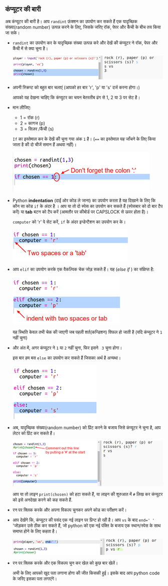 ## कंप्यूटर की बारी

अब कंप्यूटर की बारी है। आप `randint` फ़ंक्शन का उपयोग कर सकते हैं एक यादृच्छिक संख्या(random number) उत्पन्न करने के लिए, जिसके जरिए रॉक, पेपर और कैंची के बीच तय किया जा सके।

+ `randint` का उपयोग कर के यादृच्छिक संख्या उत्पन्न करे और देखें की कंप्युटर ने रॉक, पेपर और कैंची में से क्या चुना है।
    
    ![स्क्रीनशॉट](images/rps-randint.png)

+ अपनी स्क्रिप्ट को बहुत बार चलाएं (आपको हर बार 'r', 'p' या 's' दर्ज करना होगा।)
    
    आपको यह देखना चाहिए कि कंप्युटर का चयन बेतरतीब ढंग से 1, 2 या 3 पर सेट है।

+ मान लीजिए:
    
    + 1 = रॉक (r)
    + 2 = कागज (p)
    + 3 = सिज़र /कैंची (s)
    
    `If` का इस्तेमाल कर के देखें की चुना गया अंक `1` है। (`==` का इस्तेमाल यह जाँचने के लिए किया जाता है की दो चीजें समान हैं अथवा नहीं)।
    
    ![स्क्रीनशॉट](images/rps-if-1.png)

+ Python **indentation** (दाईं ओर कोड ले जाना) का उपयोग करता है यह दिखाने के लिए कि कौन सा कोड `if` के अंदर है । आप या तो दो स्पेस का उपयोग कर सकते हैं (स्पेसबार को दो बार टैप करें) या **tab** बटन को टैप करें (आमतौर पर कीबोर्ड पर CAPSLOCK से ऊपर होता है)।
    
    `computer` को 'r' पे सेट करें, `if` के अंदर इन्डेन्टैशन का उपयोग कर के।
    
    ![स्क्रीनशॉट](images/rps-indent.png)

+ आप `elif` का उपयोग करके एक वैकल्पिक चेक जोड़ सकते हैं। यह (*else if* ) का संक्षिप्त है:
    
    ![स्क्रीनशॉट](images/rps-elif-2.png)
    
    यह स्थिति केवल तभी चेक की जाएगी जब पहली शर्त(कन्डिशन) विफल हो जाती है (यदि कंप्यूटर ने `1` नहीं चुना)

+ और अंत में, अगर कंप्यूटर ने `1` या `2` नहीं चुना, फिर इसने ` 3` चुना होगा।
    
    इस बार हम बस `else` का उपयोग कर सकते हैं जिसका अर्थ है अन्यथा।
    
    ![स्क्रीनशॉट](images/rps-else-3.png)

+ अब, यादृच्छिक संख्या(random number) को प्रिंट करने के बजाय जिसे कंप्यूटर ने चुना है, आप लेटर को प्रिंट कर सकते हैं।
    
    ![स्क्रीनशॉट](images/rps-print-computer.png)
    
    आप या तो लाइन `print(chosen)` को हटा सकते हैं, या लाइन की शुरुआत में ` # ` लिख कर कंप्युटर को इसे अनदेखा करने को कह सकते हैं.

+ रन पर क्लिक करके और अपना विकल्प चुनकर अपने कोड का परीक्षण करें।

+ आप देखेंगे कि, कंप्यूटर की पसंद एक नई लाइन पर प्रिन्ट हो रही है। आप `vs` के बाद `end=' '` 'जोड़कर उसे ठीक कर सकते हैं, जो python को एक नई पंक्ति के बजाय एक स्थान/स्पेस के साथ समाप्त होने के लिए कहता है।
    
    ![स्क्रीनशॉट](images/rps-same-line.png)

+ रन पर क्लिक करके और एक विकल्प चुन कर खेल को कुछ बार खेलें।
    
    अभी के लिए आपको खुद पता लगाना होगा की जीत किसकी हुई। इसके बाद आप python code के जरिए इसका पता लगाएंगे।